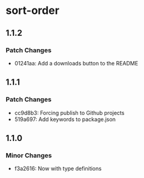 # sort-order

## 1.1.2

### Patch Changes

-   01241aa: Add a downloads button to the README

## 1.1.1

### Patch Changes

-   cc9d8b3: Forcing publish to Github projects
-   519a697: Add keywords to package.json

## 1.1.0

### Minor Changes

-   f3a2616: Now with type definitions
